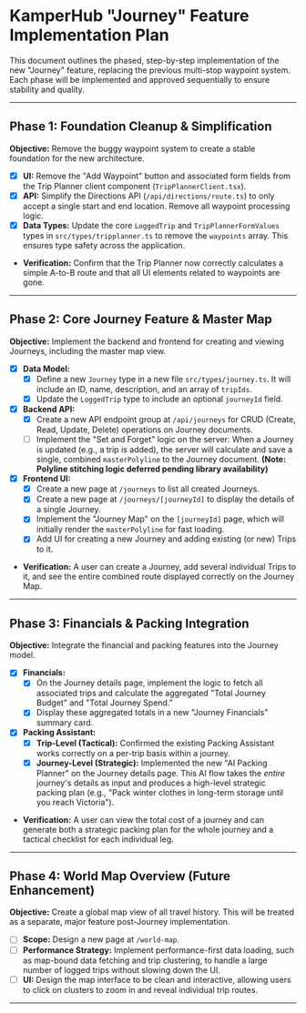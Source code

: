 # KamperHub "Journey" Feature Implementation Plan

This document outlines the phased, step-by-step implementation of the new "Journey" feature, replacing the previous multi-stop waypoint system. Each phase will be implemented and approved sequentially to ensure stability and quality.

---

## **Phase 1: Foundation Cleanup & Simplification**

**Objective:** Remove the buggy waypoint system to create a stable foundation for the new architecture.

-   [x] **UI:** Remove the "Add Waypoint" button and associated form fields from the Trip Planner client component (`TripPlannerClient.tsx`).
-   [x] **API:** Simplify the Directions API (`/api/directions/route.ts`) to only accept a single start and end location. Remove all waypoint processing logic.
-   [x] **Data Types:** Update the core `LoggedTrip` and `TripPlannerFormValues` types in `src/types/tripplanner.ts` to remove the `waypoints` array. This ensures type safety across the application.
-   **Verification:** Confirm that the Trip Planner now correctly calculates a simple A-to-B route and that all UI elements related to waypoints are gone.

---

## **Phase 2: Core Journey Feature & Master Map**

**Objective:** Implement the backend and frontend for creating and viewing Journeys, including the master map view.

-   [x] **Data Model:**
    -   [x] Define a new `Journey` type in a new file `src/types/journey.ts`. It will include an ID, name, description, and an array of `tripIds`.
    -   [x] Update the `LoggedTrip` type to include an optional `journeyId` field.
-   [x] **Backend API:**
    -   [x] Create a new API endpoint group at `/api/journeys` for CRUD (Create, Read, Update, Delete) operations on Journey documents.
    -   [ ] Implement the "Set and Forget" logic on the server: When a Journey is updated (e.g., a trip is added), the server will calculate and save a single, combined `masterPolyline` to the Journey document. **(Note: Polyline stitching logic deferred pending library availability)**
-   [x] **Frontend UI:**
    -   [x] Create a new page at `/journeys` to list all created Journeys.
    -   [x] Create a new page at `/journeys/[journeyId]` to display the details of a single Journey.
    -   [x] Implement the "Journey Map" on the `[journeyId]` page, which will initially render the `masterPolyline` for fast loading.
    -   [x] Add UI for creating a new Journey and adding existing (or new) Trips to it.
-   **Verification:** A user can create a Journey, add several individual Trips to it, and see the entire combined route displayed correctly on the Journey Map.

---

## **Phase 3: Financials & Packing Integration**

**Objective:** Integrate the financial and packing features into the Journey model.

-   [x] **Financials:**
    -   [x] On the Journey details page, implement the logic to fetch all associated trips and calculate the aggregated "Total Journey Budget" and "Total Journey Spend."
    -   [x] Display these aggregated totals in a new "Journey Financials" summary card.
-   [x] **Packing Assistant:**
    -   [x] **Trip-Level (Tactical):** Confirmed the existing Packing Assistant works correctly on a per-trip basis within a journey.
    -   [x] **Journey-Level (Strategic):** Implemented the new "AI Packing Planner" on the Journey details page. This AI flow takes the *entire* journey's details as input and produces a high-level strategic packing plan (e.g., "Pack winter clothes in long-term storage until you reach Victoria").
-   **Verification:** A user can view the total cost of a journey and can generate both a strategic packing plan for the whole journey and a tactical checklist for each individual leg.

---

## **Phase 4: World Map Overview (Future Enhancement)**

**Objective:** Create a global map view of all travel history. This will be treated as a separate, major feature post-Journey implementation.

-   [ ] **Scope:** Design a new page at `/world-map`.
-   [ ] **Performance Strategy:** Implement performance-first data loading, such as map-bound data fetching and trip clustering, to handle a large number of logged trips without slowing down the UI.
-   [ ] **UI:** Design the map interface to be clean and interactive, allowing users to click on clusters to zoom in and reveal individual trip routes.

---

